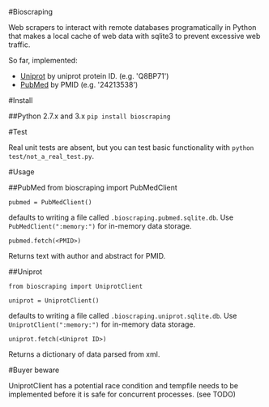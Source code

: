 #Bioscraping

Web scrapers to interact with remote databases programatically in Python 
that makes a local cache of web data with sqlite3 to prevent excessive web 
traffic.

So far, implemented:

* [Uniprot](http://uniprot.org) by uniprot protein ID. (e.g. 'Q8BP71')
* [PubMed](www.ncbi.nlm.nih.gov/pubmed/) by PMID (e.g. '24213538')
  
#Install

##Python 2.7.x and 3.x
`pip install bioscraping`

#Test

Real unit tests are absent, but you can test basic functionality with 
`python test/not_a_real_test.py`.

#Usage

##PubMed
    from bioscraping import PubMedClient
    
    pubmed = PubMedClient()

defaults to writing a file called `.bioscraping.pubmed.sqlite.db`. Use `PubMedClient(":memory:")` for in-memory data storage.

    pubmed.fetch(<PMID>)
    
Returns text with author and abstract for PMID. 

##Uniprot

    from bioscraping import UniprotClient
    
    uniprot = UniprotClient()

defaults to writing a file called `.bioscraping.uniprot.sqlite.db`. Use `UniprotClient(":memory:")` for in-memory data storage.

    uniprot.fetch(<Uniprot ID>)

Returns a dictionary of data parsed from xml.

#Buyer beware

UniprotClient has a potential race condition and tempfile needs to be 
implemented before it is safe for concurrent processes. (see TODO)

